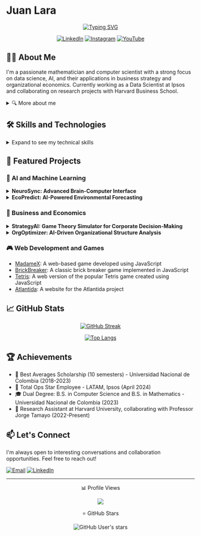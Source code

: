 # Juan Lara

<div align="center">

[![Typing SVG](https://readme-typing-svg.demolab.com?font=Fira+Code&size=22&duration=3000&pause=1000&color=F7DE15&center=true&vCenter=true&width=435&lines=Mathematician;Computer+Scientist;Data+Scientist;AI+Researcher)](https://git.io/typing-svg)

[![LinkedIn](https://img.shields.io/badge/LinkedIn-0077B5?style=for-the-badge&logo=linkedin&logoColor=white)](https://www.linkedin.com/in/julara/?locale=en_US)
[![Instagram](https://img.shields.io/badge/Instagram-E4405F?style=for-the-badge&logo=instagram&logoColor=white)](https://www.instagram.com/juanlara.io/?hl=es-la)
[![YouTube](https://img.shields.io/badge/YouTube-FF0000?style=for-the-badge&logo=youtube&logoColor=white)](https://www.youtube.com/channel/UCk8OV8eN6lbwoJDCdKc42ew)

</div>

## 👨‍💻 About Me

I'm a passionate mathematician and computer scientist with a strong focus on data science, AI, and their applications in business strategy and organizational economics. Currently working as a Data Scientist at Ipsos and collaborating on research projects with Harvard Business School.

<details>
<summary>🔍 More about me</summary>

- 🔭 I'm currently working on advanced machine learning models and data pipelines at Ipsos
- 🌱 I'm continuously learning about Large Language Models (LLM) and Natural Language Processing (NLP)
- 👯 I'm looking to collaborate on innovative AI and data science projects
- 🎓 Dual degree holder: BSc in Mathematics and BSc in Computer Science from Universidad Nacional de Colombia
- 💼 Experience in both industry (Ipsos) and academia (Harvard Business School)
- 🌟 Awarded the "Total Ops Star Employee - LATAM" at Ipsos in 2024
- 🏆 Recipient of the Best Averages Scholarship for 10 consecutive semesters at Universidad Nacional de Colombia

</details>

## 🛠️ Skills and Technologies

<details>
<summary>Expand to see my technical skills</summary>

| Category | Technologies |
|----------|--------------|
| Programming Languages | ![Python](https://img.shields.io/badge/Python-3776AB?style=for-the-badge&logo=python&logoColor=white) ![R](https://img.shields.io/badge/R-276DC3?style=for-the-badge&logo=r&logoColor=white) ![C++](https://img.shields.io/badge/C++-00599C?style=for-the-badge&logo=c%2B%2B&logoColor=white) ![SQL](https://img.shields.io/badge/SQL-4479A1?style=for-the-badge&logo=postgresql&logoColor=white) |
| Data Science & ML | ![NumPy](https://img.shields.io/badge/NumPy-013243?style=for-the-badge&logo=numpy&logoColor=white) ![Pandas](https://img.shields.io/badge/Pandas-150458?style=for-the-badge&logo=pandas&logoColor=white) ![Scikit-learn](https://img.shields.io/badge/Scikit--learn-F7931E?style=for-the-badge&logo=scikit-learn&logoColor=white) ![TensorFlow](https://img.shields.io/badge/TensorFlow-FF6F00?style=for-the-badge&logo=tensorflow&logoColor=white) ![PyTorch](https://img.shields.io/badge/PyTorch-EE4C2C?style=for-the-badge&logo=pytorch&logoColor=white) |
| Cloud & DevOps | ![GCP](https://img.shields.io/badge/Google_Cloud-4285F4?style=for-the-badge&logo=google-cloud&logoColor=white) ![AWS](https://img.shields.io/badge/Amazon_AWS-232F3E?style=for-the-badge&logo=amazon-aws&logoColor=white) ![Docker](https://img.shields.io/badge/Docker-2496ED?style=for-the-badge&logo=docker&logoColor=white) ![Git](https://img.shields.io/badge/Git-F05032?style=for-the-badge&logo=git&logoColor=white) |
| Visualization | ![Matplotlib](https://img.shields.io/badge/Matplotlib-11557c?style=for-the-badge) ![Seaborn](https://img.shields.io/badge/Seaborn-3776AB?style=for-the-badge) ![Plotly](https://img.shields.io/badge/Plotly-3F4F75?style=for-the-badge&logo=plotly&logoColor=white) ![Tableau](https://img.shields.io/badge/Tableau-E97627?style=for-the-badge&logo=Tableau&logoColor=white) ![PowerBI](https://img.shields.io/badge/PowerBI-F2C811?style=for-the-badge&logo=Power%20BI&logoColor=black) |
| Other Tools | ![LaTeX](https://img.shields.io/badge/LaTeX-008080?style=for-the-badge&logo=latex&logoColor=white) ![MATLAB](https://img.shields.io/badge/MATLAB-0076A8?style=for-the-badge&logo=mathworks&logoColor=white) ![Mathematica](https://img.shields.io/badge/Mathematica-DD1100?style=for-the-badge&logo=wolfram-mathematica&logoColor=white) |

</details>

## 🚀 Featured Projects

### 🧠 AI and Machine Learning

<details>
<summary><strong>NeuroSync: Advanced Brain-Computer Interface</strong></summary>

A cutting-edge project combining EEG signal processing and deep learning to create a non-invasive brain-computer interface. This system allows users to control digital devices using thought patterns, with potential applications in assistive technology and human-computer interaction.

**Tech Stack:** Python, TensorFlow, Scikit-learn, Signal Processing Libraries
**[View Project](https://github.com/JuanLara18/NeuroSync)** (placeholder link)

</details>

<details>
<summary><strong>EcoPredict: AI-Powered Environmental Forecasting</strong></summary>

An innovative system that uses machine learning and satellite imagery to predict environmental changes and natural disasters. This project aims to provide early warnings for events like forest fires, floods, and droughts, contributing to better disaster preparedness and environmental conservation efforts.

**Tech Stack:** Python, PyTorch, Earth Engine API, GCP
**[View Project](https://github.com/JuanLara18/EcoPredict)** (placeholder link)

</details>

### 💼 Business and Economics

<details>
<summary><strong>StrategyAI: Game Theory Simulator for Corporate Decision-Making</strong></summary>

A sophisticated simulation platform that applies game theory principles to model and analyze complex corporate strategies. This tool helps businesses make data-driven decisions by simulating market dynamics, competitor behaviors, and optimal pricing strategies.

**Tech Stack:** Python, Julia, React, D3.js
**[View Project](https://github.com/JuanLara18/StrategyAI)** (placeholder link)

</details>

<details>
<summary><strong>OrgOptimizer: AI-Driven Organizational Structure Analysis</strong></summary>

An advanced tool that uses machine learning and network analysis to optimize organizational structures. By analyzing communication patterns, workflow efficiency, and team dynamics, OrgOptimizer provides actionable insights for improving company productivity and employee satisfaction.

**Tech Stack:** Python, NetworkX, Scikit-learn, Dash
**[View Project](https://github.com/JuanLara18/OrgOptimizer)** (placeholder link)

</details>

### 🎮 Web Development and Games

- [MadameX](https://juanlara18.github.io/MadameX/): A web-based game developed using JavaScript
- [BrickBreaker](https://juanlara18.github.io/BrickBreaker/): A classic brick breaker game implemented in JavaScript
- [Tetris](https://juanlara18.github.io/Tetris/): A web version of the popular Tetris game created using JavaScript
- [Atlantida](https://juanlara18.github.io/Atlantida-Web-Page/index.html): A website for the Atlantida project

## 📈 GitHub Stats

<div align="center">

[![GitHub Streak](https://github-readme-streak-stats.herokuapp.com/?user=JuanLara18&theme=dark)](https://git.io/streak-stats)

[![Top Langs](https://github-readme-stats.vercel.app/api/top-langs/?username=JuanLara18&layout=compact&theme=vision-friendly-dark)](https://github.com/anuraghazra/github-readme-stats)

</div>

## 🏆 Achievements

- 🏅 Best Averages Scholarship (10 semesters) - Universidad Nacional de Colombia (2018-2023)
- 🌟 Total Ops Star Employee - LATAM, Ipsos (April 2024)
- 🎓 Dual Degree: B.S. in Computer Science and B.S. in Mathematics - Universidad Nacional de Colombia (2023)
- 💼 Research Assistant at Harvard University, collaborating with Professor Jorge Tamayo (2022-Present)

## 📫 Let's Connect

I'm always open to interesting conversations and collaboration opportunities. Feel free to reach out!

[![Email](https://img.shields.io/badge/Email-D14836?style=for-the-badge&logo=gmail&logoColor=white)](mailto:jlara@unal.edu.co)
[![LinkedIn](https://img.shields.io/badge/LinkedIn-0077B5?style=for-the-badge&logo=linkedin&logoColor=white)](https://www.linkedin.com/in/juandavidlara/)

---

<div align="center">

📊 Profile Views

![](https://komarev.com/ghpvc/?username=JuanLara18&color=blueviolet) 

⭐ GitHub Stars 

![GitHub User's stars](https://img.shields.io/github/stars/JuanLara18?style=social)

</div>

